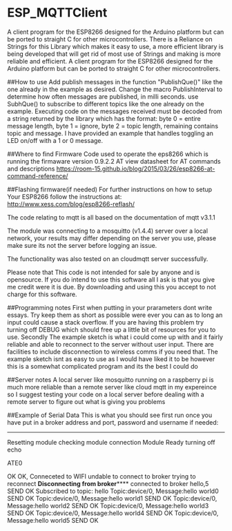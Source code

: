 # ESP_MQTTClient
A client program for the ESP8266 designed for the 
Arduino platform but can be ported to straight C 
for other microcontrollers. There is a Reliance
on Strings for this Library which makes it easy
to use, a more efficient library is being developed
that will get rid of most use of Strings and
making is more reliable and efficient.
A client program for the ESP8266 designed for the
Arduino platform but can be ported to straight C
for other microcontrollers.

##How to use
Add publish messages in the function "PublishQue()"
like the one already in the example as desired.
Change the macro PublishInterval to determine how
often messages are published, in milli seconds.
use SubhQue() to subscribe to different topics
like the one already on the example.
Executing code on the messages received must be
decoded from a string returned by the library which
has the format: byte 0 = entire message length, 
byte 1 = ignore, byte 2 = topic length, remaining
contains topic and message. I have provided an example
that handles toggling an LED on/off with a 1 or 0
message.


##Where to find Firmware
Code used to operate the eps8266 which is running
the firmaware version 0.9.2.2 AT
view datasheet for AT commands and descriptions
https://room-15.github.io/blog/2015/03/26/esp8266-at-command-reference/

##Flashing firmware(if needed)
For further instructions on how to setup
Your ESP8266 follow the instructions at:
http://www.xess.com/blog/esp8266-reflash/

The code relating to mqtt is all based
on the documentation of mqtt v3.1.1

The module was connecting to a mosquitto
(v1.4.4) server over a local network,
your results may differ depending on
the server you use, please make sure its
not the server before logging an issue.

The functionality was also tested on an
cloudmqtt server successfully.

Please note that This code is not
intended for sale by anyone and is
opensource. If you do intend to use
this software all I ask is that you
give me credit were it is due. By
downloading and using this you accept
to not charge for this software.

##Programming notes
First when putting in your prarameters dont 
write essays. Try keep them as short 
as possible were ever you can as to 
long an input could cause a stack 
overflow. If you are having this 
problem try turning off DEBUG
which should free up a little bit 
of resources for you to use. Secondly
The example sketch is what i could
come up with and it fairly reliable
and able to reconnect to the server
without user input. There are facilities
to include disconnection to wireless comms
if you need that. The example sketch isnt 
as easy to use as I would have liked it to 
be however this is a somewhat complicated 
program and its the best I could do 

##Server notes
A local server like mosquitto running
on a raspberry pi is much more reliable
than a remote server like cloud mqtt in
my expereince so I suggest testing your 
code on a local server before dealing
with a remote server to figure out what
is giving you problems

##Example of Serial Data
This is what you should see first run
once you have put in a broker address
and port, password and username if needed:

***	***	***	***	***
Resetting module
checking module connection
Module Ready
turning off echo

ATE0


OK
OK, Conneceted to WIFI
undable to connect to broker
trying to reconnect
********Disconnecting from broker************
connected to broker
hello,5
SEND OK
Subscribed to topic: hello
Topic:device/0, Message:hello world0
SEND OK
Topic:device/0, Message:hello world1
SEND OK
Topic:device/0, Message:hello world2
SEND OK
Topic:device/0, Message:hello world3
SEND OK
Topic:device/0, Message:hello world4
SEND OK
Topic:device/0, Message:hello world5
SEND OK


